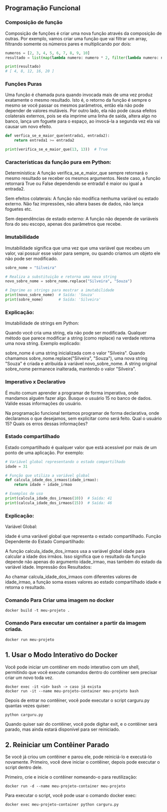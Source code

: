 ## Programação Funcional

### Composição de função
Composição de funções é criar uma nova função através da composição de outras. Por exemplo, vamos criar uma função que vai filtrar um array, filtrando somente os números pares e multiplicando por dois:

```python
numeros = [2, 3, 4, 5, 6, 7, 8, 9, 10]
resultado = list(map(lambda numero: numero * 2, filter(lambda numero: numero % 2 == 0, numeros)))

print(resultado)
# [ 4, 8, 12, 16, 20 ]
```

### Funções Puras

Uma função é chamada pura quando invocada mais de uma vez produz exatamente o mesmo resultado. Isto é, o retorno da função é sempre o mesmo se você passar os mesmos parâmetros, então ela não pode depender de valores mutáveis. Por outro lado, ela não pode causa efeitos colaterais externos, pois se ela imprime uma linha de saída, altera algo no banco, lança um foguete para o espaço, ao invocá-la a segunda vez ela vai causar um novo efeito.

```python
def verfica_se_e_maior_que(entrada1, entrada2):
    return entreda1 >= entrada2

print(verifica_se_e_maior_que(13, 13))  # True

```

### Características da função pura em Python:
Determinística: A função verifica_se_e_maior_que sempre retornará o mesmo resultado se receber os mesmos argumentos. Neste caso, a função retornará True ou False dependendo se entrada1 é maior ou igual a entrada2.

Sem efeitos colaterais: A função não modifica nenhuma variável ou estado externo. Não faz impressões, não altera bases de dados, não lança foguetes etc.

Sem dependências de estado externo: A função não depende de variáveis fora do seu escopo, apenas dos parâmetros que recebe.


### Imutabilidade

Imutabilidade significa que uma vez que uma variável que recebeu um valor, vai possuir esse valor para sempre, ou quando criamos um objeto ele não pode ser modificado.

```python
sobre_nome = "Silveira"

# Realiza a substituição e retorna uma nova string
novo_sobre_nome = sobre_nome.replace("Silveira", "Souza")

# Imprime as strings para mostrar a imutabilidade
print(novo_sobre_nome)  # Saída: 'Souza'
print(sobre_nome)       # Saída: 'Silveira'

```

### Explicação:
Imutabilidade de strings em Python:

Quando você cria uma string, ela não pode ser modificada. Qualquer método que parece modificar a string (como replace) na verdade retorna uma nova string.
Exemplo explicado:

sobre_nome é uma string inicializada com o valor "Silveira".
Quando chamamos sobre_nome.replace("Silveira", "Souza"), uma nova string "Souza" é criada e atribuída à variável novo_sobre_nome.
A string original sobre_nome permanece inalterada, mantendo o valor "Silveira".


### Imperativo x Declarativo
É muito comum aprender a programar de forma imperativa, onde mandamos alguém fazer algo. Busque o usuário 15 no banco de dados. Valide essas informações do usuário.

Na programação funcional tentamos programar de forma declarativa, onde declaramos o que desejamos, sem explicitar como será feito. Qual o usuário 15? Quais os erros dessas informações?

### Estado compartilhado

Estado compartilhado é qualquer valor que está acessível por mais de um ponto de uma aplicação. Por exemplo:

```python
# Variável global representando o estado compartilhado
idade = 31

# Função que utiliza a variável global
def calcula_idade_dos_irmaos(idade_irmao):
    return idade + idade_irmao

# Exemplos de uso
print(calcula_idade_dos_irmaos(10))  # Saída: 41
print(calcula_idade_dos_irmaos(15))  # Saída: 46

```
### Explicação:
Variável Global:

idade é uma variável global que representa o estado compartilhado.
Função Dependente do Estado Compartilhado:

A função calcula_idade_dos_irmaos usa a variável global idade para calcular a idade dos irmãos.
Isso significa que o resultado da função depende não apenas do argumento idade_irmao, mas também do estado da variável idade.
Impressão dos Resultados:

Ao chamar calcula_idade_dos_irmaos com diferentes valores de idade_irmao, a função soma esses valores ao estado compartilhado idade e retorna o resultado.


### Comando Para Criar uma imagem no docker
    docker build -t meu-projeto .
### Comando Para executar um container a partir da imagem criada.
    docker run meu-projeto

## 1. Usar o Modo Interativo do Docker
Você pode iniciar um contêiner em modo interativo com um shell, permitindo que você execute comandos dentro do contêiner sem precisar criar um novo toda vez.
    
    docker exec -it <id> bash -> caso já exista
    docker run -it --name meu-projeto-container meu-projeto bash
Depois de entrar no contêiner, você pode executar o script carguru.py quantas vezes quiser:

    python carguru.py
Quando quiser sair do contêiner, você pode digitar exit, e o contêiner será parado, mas ainda estará disponível para ser reiniciado.

## 2. Reiniciar um Contêiner Parado
Se você já criou um contêiner e parou ele, pode reiniciá-lo e executá-lo novamente. Primeiro, você deve iniciar o contêiner, depois pode executar o script dentro dele.

Primeiro, crie e inicie o contêiner nomeando-o para reutilização:

    docker run -d --name meu-projeto-container meu-projeto
Para executar o script, você pode usar o comando docker exec:
    
    docker exec meu-projeto-container python carguru.py
